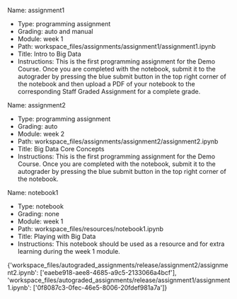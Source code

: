 Name: assignment1
- Type: programming assignment
- Grading: auto and manual
- Module: week 1
- Path: workspace_files/assignments/assignment1/assignment1.ipynb
- Title: Intro to Big Data
- Instructions: This is the first programming assignment for the Demo Course. Once you are completed with the notebook, submit it to the autograder by pressing the blue submit button in the top right corner of the notebook and then upload a PDF of your notebook to the corresponding Staff Graded Assignment for a complete grade.

Name: assignment2
- Type: programming assignment
- Grading: auto
- Module: week 2
- Path: workspace_files/assignments/assignment2/assignment2.ipynb
- Title: Big Data Core Concepts
- Instructions: This is the first programming assignment for the Demo Course. Once you are completed with the notebook, submit it to the autograder by pressing the blue submit button in the top right corner of the notebook.

Name: notebook1
- Type: notebook
- Grading: none
- Module: week 1
- Path: workspace_files/resources/notebook1.ipynb
- Title: Playing with Big Data
- Instructions: This notebook should be used as a resource and for extra learning during the week 1 module.

{'workspace_files/autograded_assignments/release/assignment2/assignment2.ipynb': ['eaebe918-aee8-4685-a9c5-2133066a4bcf'], 'workspace_files/autograded_assignments/release/assignment1/assignment1.ipynb': ['0f8087c3-0fec-46e5-8006-20fdef981a7a']}
